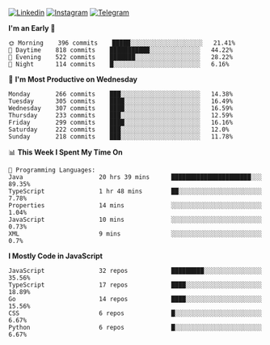 [![Linkedin](https://img.shields.io/badge/-Archie-blue?style=flat-square&labelColor=gray&logo=Linkedin&logoColor=white&link=https://www.linkedin.com/in/archisdi)](https://www.linkedin.com/in/archisdi)
[![Instagram](https://img.shields.io/badge/-@archisdi-orange?style=flat-square&labelColor=gray&logo=Instagram&logoColor=white&link=https://www.instagram.com/archisdi)](https://www.instagram.com/archisdi)
[![Telegram](https://img.shields.io/badge/-aai-informational?style=flat-square&labelColor=gray&logo=telegram&logoColor=white&link=https://t.me/archisdi)](https://t.me/archisdi)

<!--START_SECTION:waka-->
**I'm an Early 🐤** 

```text
🌞 Morning    396 commits    █████░░░░░░░░░░░░░░░░░░░░   21.41% 
🌆 Daytime    818 commits    ███████████░░░░░░░░░░░░░░   44.22% 
🌃 Evening    522 commits    ███████░░░░░░░░░░░░░░░░░░   28.22% 
🌙 Night      114 commits    █░░░░░░░░░░░░░░░░░░░░░░░░   6.16%

```
📅 **I'm Most Productive on Wednesday** 

```text
Monday       266 commits    ███░░░░░░░░░░░░░░░░░░░░░░   14.38% 
Tuesday      305 commits    ████░░░░░░░░░░░░░░░░░░░░░   16.49% 
Wednesday    307 commits    ████░░░░░░░░░░░░░░░░░░░░░   16.59% 
Thursday     233 commits    ███░░░░░░░░░░░░░░░░░░░░░░   12.59% 
Friday       299 commits    ████░░░░░░░░░░░░░░░░░░░░░   16.16% 
Saturday     222 commits    ███░░░░░░░░░░░░░░░░░░░░░░   12.0% 
Sunday       218 commits    ███░░░░░░░░░░░░░░░░░░░░░░   11.78%

```


📊 **This Week I Spent My Time On** 

```text
💬 Programming Languages: 
Java                     20 hrs 39 mins      ██████████████████████░░░   89.35% 
TypeScript               1 hr 48 mins        ██░░░░░░░░░░░░░░░░░░░░░░░   7.78% 
Properties               14 mins             ░░░░░░░░░░░░░░░░░░░░░░░░░   1.04% 
JavaScript               10 mins             ░░░░░░░░░░░░░░░░░░░░░░░░░   0.73% 
XML                      9 mins              ░░░░░░░░░░░░░░░░░░░░░░░░░   0.7%

```

**I Mostly Code in JavaScript** 

```text
JavaScript               32 repos            █████████░░░░░░░░░░░░░░░░   35.56% 
TypeScript               17 repos            ████░░░░░░░░░░░░░░░░░░░░░   18.89% 
Go                       14 repos            ████░░░░░░░░░░░░░░░░░░░░░   15.56% 
CSS                      6 repos             █░░░░░░░░░░░░░░░░░░░░░░░░   6.67% 
Python                   6 repos             █░░░░░░░░░░░░░░░░░░░░░░░░   6.67%

```



<!--END_SECTION:waka-->